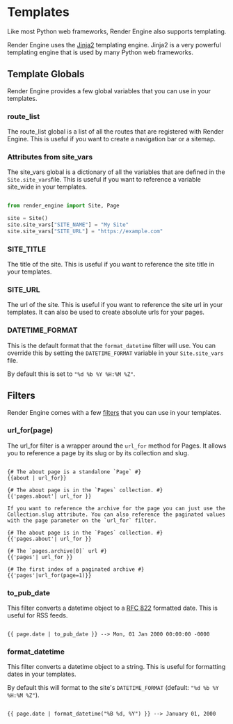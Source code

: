 # Templates

Like most Python web frameworks, Render Engine also supports templating.

Render Engine uses the [Jinja2](https://palletsprojects.com/p/jinja/) templating engine. Jinja2 is a very powerful templating engine that is used by many Python web frameworks.

## Template Globals

Render Engine provides a few global variables that you can use in your templates.

### route_list
The route_list global is a list of all the routes that are registered with Render Engine. This is useful if you want to create a navigation bar or a sitemap.

### Attributes from site_vars
The site_vars global is a dictionary of all the variables that are defined in the `Site.site_vars`file. This is useful if you want to reference a variable site_wide in your templates.

```python

from render_engine import Site, Page

site = Site()
site.site_vars["SITE_NAME"] = "My Site"
site.site_vars["SITE_URL"] = "https://example.com"

```
### SITE_TITLE 

The title of the site. This is useful if you want to reference the site title in your templates.

### SITE_URL

The url of the site. This is useful if you want to reference the site url in your templates. It can also be used to create absolute urls for your pages.

### DATETIME_FORMAT

This is the default format that the `format_datetime` filter will use. You can override this by setting the `DATETIME_FORMAT` variable in your `Site.site_vars` file.

By default this is set to `"%d %b %Y %H:%M %Z"`.

## Filters

Render Engine comes with a few [filters](https://jinja.palletsprojects.com/en/3.1.x/templates/#filters) that you can use in your templates.

### url_for(page)

The url_for filter is a wrapper around the `url_for` method for Pages. It allows you to reference a page by its slug or by its collection and slug.

```jinja2

{# The about page is a standalone `Page` #}
{{about | url_for}}

{# The about page is in the `Pages` collection. #}
{{'pages.about'| url_for }}

If you want to reference the archive for the page you can just use the Collection.slug attribute. You can also reference the paginated values with the page parameter on the `url_for` filter.

{# The about page is in the `Pages` collection. #}
{{'pages.about'| url_for }}

{# The `pages.archive[0]` url #}
{{'pages'| url_for }}

{# The first index of a paginated archive #}
{{'pages'|url_for(page=1)}}

```

### to_pub_date

This filter converts a datetime object to a [RFC 822](https://tools.ietf.org/html/rfc822) formatted date. This is useful for RSS feeds.

```jinja2

{{ page.date | to_pub_date }} --> Mon, 01 Jan 2000 00:00:00 -0000

```

### format_datetime

This filter converts a datetime object to a string. This is useful for formatting dates in your templates.

By default this will format to the site's `DATETIME_FORMAT` (default: `"%d %b %Y %H:%M %Z"`).

```jinja2

{{ page.date | format_datetime("%B %d, %Y") }} --> January 01, 2000

```